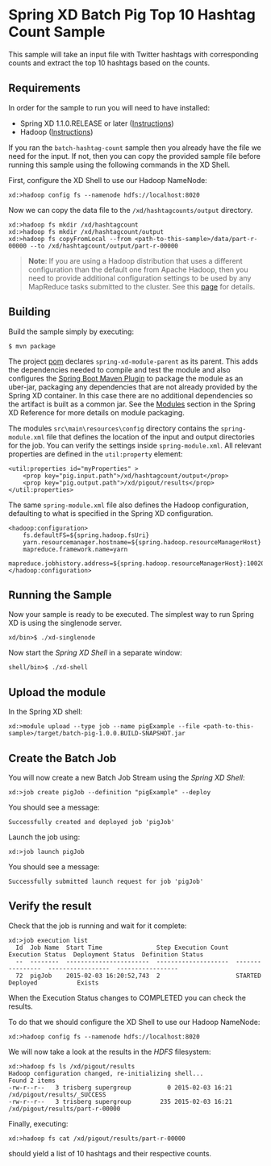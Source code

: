 Spring XD Batch Pig Top 10 Hashtag Count Sample
===============================================

This sample will take an input file with Twitter hashtags with corresponding counts and extract the top 10 hashtags based on the counts. 


## Requirements

In order for the sample to run you will need to have installed:

* Spring XD 1.1.0.RELEASE or later ([Instructions](https://github.com/SpringSource/spring-xd/wiki/Getting-Started))
* Hadoop ([Instructions](https://github.com/SpringSource/spring-xd/wiki/Hadoop-Installation))

If you ran the `batch-hashtag-count` sample then you already have the file we need for the input. If not, then you can copy the provided sample file before running this sample using the following commands in the XD Shell.

First, configure the XD Shell to use our Hadoop NameNode:

	xd:>hadoop config fs --namenode hdfs://localhost:8020
	
Now we can copy the data file to the `/xd/hashtagcounts/output` directory.

    xd:>hadoop fs mkdir /xd/hashtagcount
    xd:>hadoop fs mkdir /xd/hashtagcount/output
    xd:>hadoop fs copyFromLocal --from <path-to-this-sample>/data/part-r-00000 --to /xd/hashtagcount/output/part-r-00000

> **Note**: If you are using a Hadoop distribution that uses a different configuration than the default one from Apache Hadoop, then you need to provide additional configuration settings to be used by any MapReduce tasks submitted to the cluster. See this [page](../hadoop-config/README.asciidoc) for details.

## Building

Build the sample simply by executing:

	$ mvn package

The project [pom][] declares `spring-xd-module-parent` as its parent. This adds the dependencies needed to compile and test the module and also configures the [Spring Boot Maven Plugin][] to package the module as an uber-jar, packaging any dependencies that are not already provided by the Spring XD container. In this case there are no additional dependencies so the artifact is built as a common jar. See the [Modules][] section in the Spring XD Reference for more details on module packaging.

The modules `src\main\resources\config` directory contains the `spring-module.xml` file that defines the location of the input and output directories for the job. You can verify the settings inside `spring-module.xml`.  All relevant properties are defined in the `util:property` element:

    <util:properties id="myProperties" >
        <prop key="pig.input.path">/xd/hashtagcount/output</prop>
        <prop key="pig.output.path">/xd/pigout/results</prop>
    </util:properties>

The same `spring-module.xml` file also defines the Hadoop configuration, defaulting to what is specified in the Spring XD configuration.

    <hadoop:configuration>
        fs.defaultFS=${spring.hadoop.fsUri}
        yarn.resourcemanager.hostname=${spring.hadoop.resourceManagerHost}
        mapreduce.framework.name=yarn
        mapreduce.jobhistory.address=${spring.hadoop.resourceManagerHost}:10020
    </hadoop:configuration>


## Running the Sample

Now your sample is ready to be executed.  The simplest way to run Spring XD is using the singlenode server.

	xd/bin>$ ./xd-singlenode

Now start the *Spring XD Shell* in a separate window:

	shell/bin>$ ./xd-shell

## Upload the module 

In the Spring XD shell:

    xd:>module upload --type job --name pigExample --file <path-to-this-sample>/target/batch-pig-1.0.0.BUILD-SNAPSHOT.jar


## Create the Batch Job

You will now create a new Batch Job Stream using the *Spring XD Shell*:

	xd:>job create pigJob --definition "pigExample" --deploy

You should see a message:

	Successfully created and deployed job 'pigJob'

Launch the job using:

	xd:>job launch pigJob

You should see a message:

	Successfully submitted launch request for job 'pigJob'


## Verify the result

Check that the job is running and wait for it complete:

    xd:>job execution list
      Id  Job Name  Start Time               Step Execution Count  Execution Status  Deployment Status  Definition Status
      --  --------  -----------------------  --------------------  ----------------  -----------------  -----------------
      72  pigJob    2015-02-03 16:20:52,743  2                     STARTED           Deployed           Exists

When the Execution Status changes to COMPLETED you can check the results.

To do that we should configure the XD Shell to use our Hadoop NameNode:

	xd:>hadoop config fs --namenode hdfs://localhost:8020
	
We will now take a look at the results in the *HDFS* filesystem:
	
	xd:>hadoop fs ls /xd/pigout/results
    Hadoop configuration changed, re-initializing shell...
    Found 2 items
    -rw-r--r--   3 trisberg supergroup          0 2015-02-03 16:21 /xd/pigout/results/_SUCCESS
    -rw-r--r--   3 trisberg supergroup        235 2015-02-03 16:21 /xd/pigout/results/part-r-00000

Finally, executing:

	xd:>hadoop fs cat /xd/pigout/results/part-r-00000

should yield a list of 10 hashtags and their respective counts.

[pom]: https://github.com/spring-projects/spring-xd-samples/blob/master/batch-pig/pom.xml
[Spring Boot Maven Plugin]: https://docs.spring.io/spring-boot/docs/current/reference/html/build-tool-plugins-maven-plugin.html
[Modules]: https://docs.spring.io/spring-xd/docs/current/reference/html/#modules

